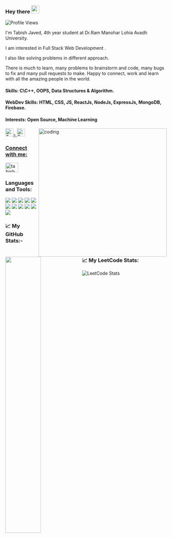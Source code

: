 ### Hey there <img src="https://media.giphy.com/media/hvRJCLFzcasrR4ia7z/giphy.gif" width="25px"/>

<img src="https://komarev.com/ghpvc/?username=tabish-27&style=for-the-badge&color=blue" alt="Profile Views" />

<p>
  I'm Tabish Javed, 4th year student at Dr.Ram Manohar Lohia Avadh University. 
  
  I am interested in Full Stack Web Development . 
  
  I also like solving problems in different approach.
  
  There is much to learn, many problems to brainstorm and code, many bugs to fix and many pull requests to make. Happy to connect, work and learn with all the amazing people in the world. 
  
  <h4> Skills: C\C++, OOPS, Data Structures & Algorithm. </h4>
  <h4> WebDev Skills: HTML, CSS, JS, ReactJs, NodeJs, ExpressJs, MongoDB, Firebase. </h4>
 <h4> Interests: Open Source, Machine Learning </h4>
</p>

<img align="right" alt="coding" width="400" 
src= "https://miro.medium.com/max/1360/0*7Q3yvSIv_t0ioJ-Z.gif"
/>

<div>
  <a href="https://leetcode.com/u/Tabish_javed/" target="_blank">
    <img
      height="25"
      alt="Tabish leetcode"
       src="https://img.shields.io/badge/LeetCode-000000?style=for-the-badge&logo=LeetCode&logoColor=#d16c06"
      
    >
  </a>
  <a href="https://www.geeksforgeeks.org/user/tabish_javed/" target="_blank">
    <img
      height="25"
      src="https://img.shields.io/badge/GeeksforGeeks-008000?style=for-the-badge&logo=GeeksforGeeks&logoColor=white"
      alt="Tabish GeeksForGeeks"
    >

</div>


<h3 align="left">Connect with me:</h3>
<p align="left">
<a href="(https://www.linkedin.com/in/tabish-javed/)" target="blank"><img align="center" src="https://raw.githubusercontent.com/rahuldkjain/github-profile-readme-generator/master/src/images/icons/Social/linked-in-alt.svg" alt="tabish javed" height="30" width="40" /></a>

</p>

<h3>Languages and Tools:</h3>

<img
  src="https://img.shields.io/badge/c/c++-%2300599C.svg?style=for-the-badge&logo=c%2B%2B&ogoColor=white"
/>
<img
  src="https://img.shields.io/badge/html5-%23E34F26.svg?style=for-the-badge&logo=html5&logoColor=white"
/>
<img
  src="https://img.shields.io/badge/CSS-239120?&style=for-the-badge&logo=css3&logoColor=white"
/>
<img
  src="https://img.shields.io/badge/JavaScript-F7DF1E?style=for-the-badge&logo=javascript&logoColor=black"
/>
<img
  src="https://img.shields.io/badge/Visual_Studio_Code-0078D4?style=for-the-badge&logo=visual%20studio%20code&logoColor=white"
/>
<img
  src="https://img.shields.io/badge/MongoDB-%234ea94b.svg?style=for-the-badge&logo=mongodb&logoColor=white"
/>
<img
  src="https://img.shields.io/badge/firebase-a08021?style=for-the-badge&logo=firebase&logoColor=ffcd34"
/>
<img
  src ="https://img.shields.io/badge/express.js-%23404d59.svg?style=for-the-badge&logo=express&logoColor=%2361DAFB "
/>
<img
  src ="https://img.shields.io/badge/react-%2320232a.svg?style=for-the-badge&logo=react&logoColor=%2361DAFB"
/>
<img
  src ="https://img.shields.io/badge/tailwindcss-%2338B2AC.svg?style=for-the-badge&logo=tailwind-css&logoColor=white "
/>
<img
  src ="https://img.shields.io/badge/vercel-%23000000.svg?style=for-the-badge&logo=vercel&logoColor=white"
/>

  <h3>📈 My GitHub Stats:-</h3>
<div>
  <img align = "left" width="47%" src="https://streak-stats.demolab.com?user=tabish-27&theme=onedark" />
</div>
<h3>📈 My LeetCode Stats: </h3>
<div>
   <img align="left" src="https://leetcard.jacoblin.cool/Tabish_javed?theme=dark" alt="LeetCode Stats" />
</div>


